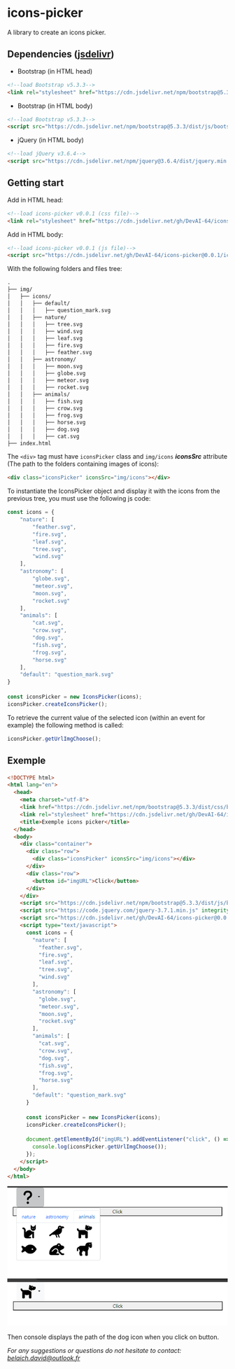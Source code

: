 # icons-picker
A library to create an icons picker.

## Dependencies ([jsdelivr](https://www.jsdelivr.com))
- Bootstrap (in HTML head) 
```html
<!--load Bootstrap v5.3.3-->
<link rel="stylesheet" href="https://cdn.jsdelivr.net/npm/bootstrap@5.3.3/dist/css/bootstrap.min.css">
```
- Bootstrap (in HTML body) 
```html
<!--load Bootstrap v5.3.3-->
<script src="https://cdn.jsdelivr.net/npm/bootstrap@5.3.3/dist/js/bootstrap.bundle.min.js"></script>
```
- jQuery (in HTML body) 
```html
<!--load jQuery v3.6.4-->
<script src="https://cdn.jsdelivr.net/npm/jquery@3.6.4/dist/jquery.min.js"></script>
```

## Getting start

Add in HTML head:
```html
<!--load icons-picker v0.0.1 (css file)-->
<link rel="stylesheet" href="https://cdn.jsdelivr.net/gh/DevAI-64/icons-picker@0.0.1/icons-picker.css">
```

Add in HTML body:
```html
<!--load icons-picker v0.0.1 (js file)-->
<script src="https://cdn.jsdelivr.net/gh/DevAI-64/icons-picker@0.0.1/icons-picker.js"></script>
```

With the following folders and files tree:
```
.
├── img/
│   ├── icons/
│   │   ├── default/
│   │   │   ├── question_mark.svg
│   │   ├── nature/
│   │   │   ├── tree.svg
│   │   │   ├── wind.svg
│   │   │   ├── leaf.svg
│   │   │   ├── fire.svg
│   │   │   ├── feather.svg
│   │   ├── astronomy/
│   │   │   ├── moon.svg
│   │   │   ├── globe.svg
│   │   │   ├── meteor.svg
│   │   │   ├── rocket.svg
│   │   ├── animals/
│   │   │   ├── fish.svg
│   │   │   ├── crow.svg
│   │   │   ├── frog.svg
│   │   │   ├── horse.svg
│   │   │   ├── dog.svg
│   │   │   ├── cat.svg
├── index.html
```

The ```<div>``` tag must have ```iconsPicker``` class and ```img/icons``` ***iconsSrc*** attribute (The path to the folders containing images of icons):
```html
<div class="iconsPicker" iconsSrc="img/icons"></div>
```

To instantiate the IconsPicker object and display it with the icons from the previous tree, you must use the following js code:
```js
const icons = {
    "nature": [
        "feather.svg",
        "fire.svg",
        "leaf.svg",
        "tree.svg",
        "wind.svg"
    ],
    "astronomy": [
        "globe.svg",
        "meteor.svg",
        "moon.svg",
        "rocket.svg"
    ],
    "animals": [
        "cat.svg",
        "crow.svg",
        "dog.svg",
        "fish.svg",
        "frog.svg",
        "horse.svg"
    ],
    "default": "question_mark.svg"
}

const iconsPicker = new IconsPicker(icons);
iconsPicker.createIconsPicker();
```
To retrieve the current value of the selected icon (within an event for example) the following method is called:
```js
iconsPicker.getUrlImgChoose();
```

## Exemple
```html
<!DOCTYPE html>
<html lang="en">
  <head>
    <meta charset="utf-8">
    <link href="https://cdn.jsdelivr.net/npm/bootstrap@5.3.3/dist/css/bootstrap.min.css" rel="stylesheet" integrity="sha384-QWTKZyjpPEjISv5WaRU9OFeRpok6YctnYmDr5pNlyT2bRjXh0JMhjY6hW+ALEwIH" crossorigin="anonymous">
    <link rel="stylesheet" href="https://cdn.jsdelivr.net/gh/DevAI-64/icons-picker@0.0.1/icons-picker.css">
    <title>Exemple icons picker</title>
  </head>
  <body>
    <div class="container">
      <div class="row">
        <div class="iconsPicker" iconsSrc="img/icons"></div>
      </div>
      <div class="row">
        <button id="imgURL">Click</button>
      </div>
    </div>
    <script src="https://cdn.jsdelivr.net/npm/bootstrap@5.3.3/dist/js/bootstrap.bundle.min.js" integrity="sha384-YvpcrYf0tY3lHB60NNkmXc5s9fDVZLESaAA55NDzOxhy9GkcIdslK1eN7N6jIeHz" crossorigin="anonymous"></script>
    <script src="https://code.jquery.com/jquery-3.7.1.min.js" integrity="sha256-/JqT3SQfawRcv/BIHPThkBvs0OEvtFFmqPF/lYI/Cxo=" crossorigin="anonymous"></script>
    <script src="https://cdn.jsdelivr.net/gh/DevAI-64/icons-picker@0.0.1/icons-picker.js"></script>
    <script type="text/javascript">
      const icons = {
        "nature": [
          "feather.svg",
          "fire.svg",
          "leaf.svg",
          "tree.svg",
          "wind.svg"
        ],
        "astronomy": [
          "globe.svg",
          "meteor.svg",
          "moon.svg",
          "rocket.svg"
        ],
        "animals": [
          "cat.svg",
          "crow.svg",
          "dog.svg",
          "fish.svg",
          "frog.svg",
          "horse.svg"
        ],
        "default": "question_mark.svg"
      }

      const iconsPicker = new IconsPicker(icons);
      iconsPicker.createIconsPicker();

      document.getElementById("imgURL").addEventListener("click", () => {
        console.log(iconsPicker.getUrlImgChoose());
      });
    </script>
  </body>
</html>
```

![screen](img_readme/image.png)
![screen](img_readme/image-1.png)

Then console displays the path of the dog icon when you click on button.

*For any suggestions or questions do not hesitate to contact: belaich.david@outlook.fr*
